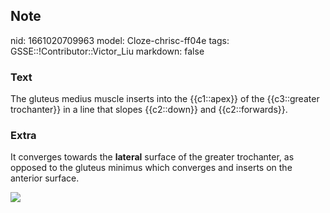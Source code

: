 ## Note
nid: 1661020709963
model: Cloze-chrisc-ff04e
tags: GSSE::!Contributor::Victor_Liu
markdown: false

### Text
The gluteus medius muscle inserts into the {{c1::apex}} of the {{c3::greater trochanter}} in a line that slopes {{c2::down}} and {{c2::forwards}}.

### Extra
It converges towards the <b>lateral</b> surface of the greater
trochanter, as opposed to the gluteus minimus which converges and
inserts on the anterior surface.
<div><img src=
"paste-6266118f6430d6e732ebddfc26dd3f986c03dc48.jpg"></div>
